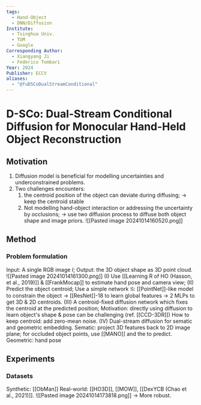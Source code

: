 ```yaml
---
tags:
  - Hand-Object
  - DNN/Diffusion
Institute:
  - Tsinghua Univ.
  - TUM
  - Google
Corresponding Author:
  - Xiangyang Ji
  - Federico Tombari
Year: 2024
Publisher: ECCV
aliases:
  - "@fuDSCoDualStreamConditional"
---
```

# D-SCo: Dual-Stream Conditional Diffusion for  Monocular Hand-Held Object Reconstruction
## Motivation
1. Diffusion model is beneficial for modelling uncertainties and underconstrained problems.
2. Two challenges encounters:
	1. the centroid position of the object can deviate during diffusing; -> keep the centroid stable
	2. Not modelling hand-object interaction or addressing the uncertainty by occlusions; -> use two diffusion process to diffuse both object shape and image priors.
![[Pasted image 20241014160520.png]]
## Method
### Problem formulation
Input: A single RGB image $I$;
Output: the 3D object shape as 3D point cloud.
![[Pasted image 20241014161300.png]]
(I) Use [[Learning R of HO (Hasson, et al., 2019)]] & [[FrankMocap]] to estimate hand pose and camera view;
(II) Predict the object centroid;
Use a simple network $\mathcal{G}$: [[PointNet]]-like model to constrain the object -> [[ResNet]]-18 to learn global features -> 2 MLPs to get 3D & 2D centroids.
(III) A centroid-fixed diffusion network which fixes the centroid at the predicted position;
Motivation: directly using diffusion to learn object's shape & pose can be challenging (ref. [[CCD-3DR]])
How to keep centroid: add zero-mean noise.
(IV) Dual-stream diffusion for sematic and geometric embedding.
Sematic: project 3D features back to 2D image plane; for occluded object points, use [[MANO]] and the to predict.
Geometric: hand pose

## Experiments
### Datasets
Synthetic: [[ObMan]]
Real-world: [[HO3D]], [[MOW]], [[DexYCB (Chao et al., 2021)]].
![[Pasted image 20241014173818.png]]
-> More robust.